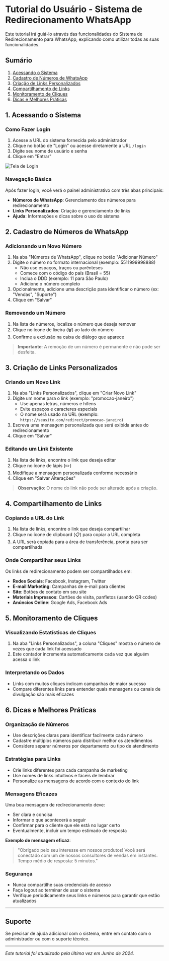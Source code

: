 # Tutorial do Usuário - Sistema de Redirecionamento WhatsApp

Este tutorial irá guiá-lo através das funcionalidades do Sistema de Redirecionamento para WhatsApp, explicando como utilizar todas as suas funcionalidades.

## Sumário

1. [Acessando o Sistema](#1-acessando-o-sistema)
2. [Cadastro de Números de WhatsApp](#2-cadastro-de-números-de-whatsapp)
3. [Criação de Links Personalizados](#3-criação-de-links-personalizados)
4. [Compartilhamento de Links](#4-compartilhamento-de-links)
5. [Monitoramento de Cliques](#5-monitoramento-de-cliques)
6. [Dicas e Melhores Práticas](#6-dicas-e-melhores-práticas)

## 1. Acessando o Sistema

### Como Fazer Login

1. Acesse a URL do sistema fornecida pelo administrador
2. Clique no botão de "Login" ou acesse diretamente a URL `/login`
3. Digite seu nome de usuário e senha
4. Clique em "Entrar"

![Tela de Login](URL_DA_IMAGEM_LOGIN)

### Navegação Básica

Após fazer login, você verá o painel administrativo com três abas principais:

- **Números de WhatsApp**: Gerenciamento dos números para redirecionamento
- **Links Personalizados**: Criação e gerenciamento de links
- **Ajuda**: Informações e dicas sobre o uso do sistema

## 2. Cadastro de Números de WhatsApp

### Adicionando um Novo Número

1. Na aba "Números de WhatsApp", clique no botão "Adicionar Número"
2. Digite o número no formato internacional (exemplo: 5511999998888)
   - Não use espaços, traços ou parênteses
   - Comece com o código do país (Brasil = 55)
   - Inclua o DDD (exemplo: 11 para São Paulo)
   - Adicione o número completo
3. Opcionalmente, adicione uma descrição para identificar o número (ex: "Vendas", "Suporte")
4. Clique em "Salvar"

### Removendo um Número

1. Na lista de números, localize o número que deseja remover
2. Clique no ícone de lixeira (🗑️) ao lado do número
3. Confirme a exclusão na caixa de diálogo que aparece

> **Importante**: A remoção de um número é permanente e não pode ser desfeita.

## 3. Criação de Links Personalizados

### Criando um Novo Link

1. Na aba "Links Personalizados", clique em "Criar Novo Link"
2. Digite um nome para o link (exemplo: "promocao-janeiro")
   - Use apenas letras, números e hífens
   - Evite espaços e caracteres especiais
   - O nome será usado na URL (exemplo: `https://seusite.com/redirect/promocao-janeiro`)
3. Escreva uma mensagem personalizada que será exibida antes do redirecionamento
4. Clique em "Salvar"

### Editando um Link Existente

1. Na lista de links, encontre o link que deseja editar
2. Clique no ícone de lápis (✏️)
3. Modifique a mensagem personalizada conforme necessário
4. Clique em "Salvar Alterações"

> **Observação**: O nome do link não pode ser alterado após a criação.

## 4. Compartilhamento de Links

### Copiando a URL do Link

1. Na lista de links, encontre o link que deseja compartilhar
2. Clique no ícone de clipboard (📋) para copiar a URL completa
3. A URL será copiada para a área de transferência, pronta para ser compartilhada

### Onde Compartilhar seus Links

Os links de redirecionamento podem ser compartilhados em:

- **Redes Sociais**: Facebook, Instagram, Twitter
- **E-mail Marketing**: Campanhas de e-mail para clientes
- **Site**: Botões de contato em seu site
- **Materiais Impressos**: Cartões de visita, panfletos (usando QR codes)
- **Anúncios Online**: Google Ads, Facebook Ads

## 5. Monitoramento de Cliques

### Visualizando Estatísticas de Cliques

1. Na aba "Links Personalizados", a coluna "Cliques" mostra o número de vezes que cada link foi acessado
2. Este contador incrementa automaticamente cada vez que alguém acessa o link

### Interpretando os Dados

- Links com muitos cliques indicam campanhas de maior sucesso
- Compare diferentes links para entender quais mensagens ou canais de divulgação são mais eficazes

## 6. Dicas e Melhores Práticas

### Organização de Números

- Use descrições claras para identificar facilmente cada número
- Cadastre múltiplos números para distribuir melhor os atendimentos
- Considere separar números por departamento ou tipo de atendimento

### Estratégias para Links

- Crie links diferentes para cada campanha de marketing
- Use nomes de links intuitivos e fáceis de lembrar
- Personalize as mensagens de acordo com o contexto do link

### Mensagens Eficazes

Uma boa mensagem de redirecionamento deve:

- Ser clara e concisa
- Informar o que acontecerá a seguir
- Confirmar para o cliente que ele está no lugar certo
- Eventualmente, incluir um tempo estimado de resposta

**Exemplo de mensagem eficaz**:
> "Obrigado pelo seu interesse em nossos produtos! Você será conectado com um de nossos consultores de vendas em instantes. Tempo médio de resposta: 5 minutos."

### Segurança

- Nunca compartilhe suas credenciais de acesso
- Faça logout ao terminar de usar o sistema
- Verifique periodicamente seus links e números para garantir que estão atualizados

---

## Suporte

Se precisar de ajuda adicional com o sistema, entre em contato com o administrador ou com o suporte técnico.

---

*Este tutorial foi atualizado pela última vez em Junho de 2024.* 